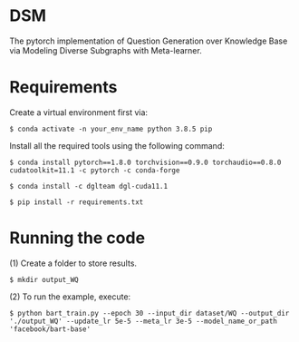 # DSM
The pytorch implementation of Question Generation over Knowledge Base via Modeling Diverse Subgraphs with Meta-learner.

Requirements
====
Create a virtual environment first via:
```
$ conda activate -n your_env_name python 3.8.5 pip
```
Install all the required tools using the following command:
```
$ conda install pytorch==1.8.0 torchvision==0.9.0 torchaudio==0.8.0 cudatoolkit=11.1 -c pytorch -c conda-forge

$ conda install -c dglteam dgl-cuda11.1

$ pip install -r requirements.txt
```

Running the code
====
(1) Create a folder to store results.
```
$ mkdir output_WQ
```

(2) To run the example, execute:
```
$ python bart_train.py --epoch 30 --input_dir dataset/WQ --output_dir './output_WQ' --update_lr 5e-5 --meta_lr 3e-5 --model_name_or_path 'facebook/bart-base'
```
